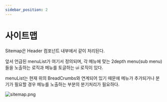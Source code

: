 ```yaml
---
sidebar_position: 2
---
```


# 사이트맵

Sitemap은 Header 컴포넌트 내부에서 같이 처리된다.

앞서 언급된 menuList가 여기서 정의되며, 각 메뉴에 맞는 2depth menu(sub menu) 들을 노출하는 로직과 메뉴를 토글하는 ui 로직이 있다.

menuList는 현재 위의 BreadCrumbs와 연계되어 있기 때문에 메뉴가 추가되거나 분기가 필요할 경우 메뉴를 노출하는 부분의 분기처리가 필요하다.

![sitemap.png](/images/navigation/sitemap.png)
